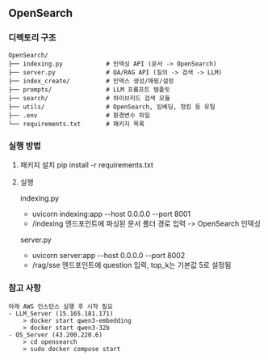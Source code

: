## OpenSearch


### 디렉토리 구조
```
OpenSearch/
├── indexing.py            # 인덱싱 API (문서 -> OpenSearch)
├── server.py              # QA/RAG API (질의 -> 검색 -> LLM)
├── index_create/          # 인덱스 생성/매핑/설정
├── prompts/               # LLM 프롬프트 템플릿
├── search/                # 하이브리드 검색 모듈
├── utils/                 # OpenSearch, 임베딩, 청킹 등 유틸
├── .env                   # 환경변수 파일
└── requirements.txt       # 패키지 목록
```
### 실행 방법

1. 패키지 설치
    pip install -r requirements.txt

2. 실행

    indexing.py
    - uvicorn indexing:app --host 0.0.0.0 --port 8001
    - /indexing 엔드포인트에 파싱된 문서 폴더 경로 입력 -> OpenSearch 인덱싱

    server.py
    - uvicorn server:app --host 0.0.0.0 --port 8002
    - /rag/sse 엔드포인트에 question 입력, top_k는 기본값 5로 설정됨

### 참고 사항

    아래 AWS 인스턴스 실행 후 시작 필요
    - LLM_Server (15.165.181.171)
        > docker start qwen3-embedding
        > docker start qwen3-32b
    - OS_Server (43.200.220.6)
        > cd opensearch
        > sudo docker compose start











